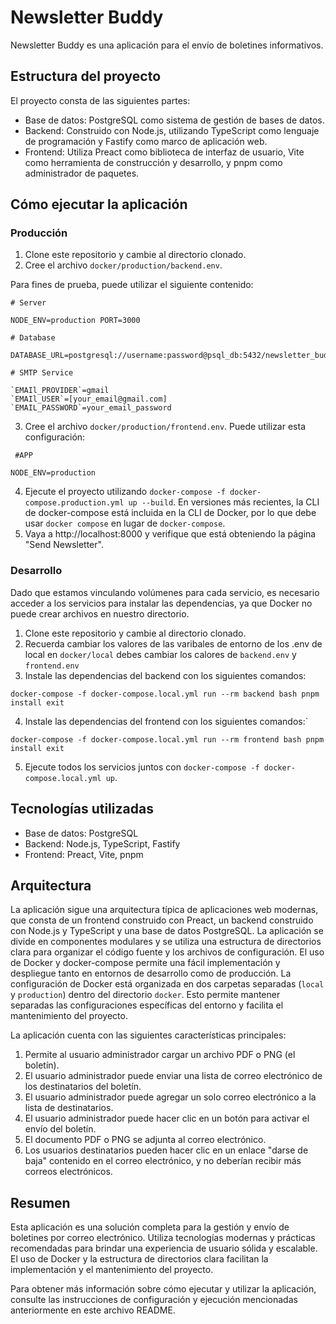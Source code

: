 
# Newsletter Buddy

Newsletter Buddy es una aplicación para el envío de boletines informativos. 

## Estructura del proyecto

El proyecto consta de las siguientes partes:

-   Base de datos: PostgreSQL como sistema de gestión de bases de datos.
-   Backend: Construido con Node.js, utilizando TypeScript como lenguaje de programación y Fastify como marco de aplicación web.
-   Frontend: Utiliza Preact como biblioteca de interfaz de usuario, Vite como herramienta de construcción y desarrollo, y pnpm como administrador de paquetes.


 ## Cómo ejecutar la aplicación

### Producción

1. Clone este repositorio y cambie al directorio clonado.
2. Cree el archivo `docker/production/backend.env`. 

Para fines de prueba, puede utilizar el siguiente contenido:
```
# Server

NODE_ENV=production PORT=3000

# Database

DATABASE_URL=postgresql://username:password@psql_db:5432/newsletter_buddy

# SMTP Service

`EMAIl_PROVIDER`=gmail
`EMAIl_USER`=[your_email@gmail.com]
`EMAIL_PASSWORD`=your_email_password
```
3. Cree el archivo `docker/production/frontend.env`. Puede utilizar esta configuración:

```
 #APP

NODE_ENV=production
```


 4. Ejecute el proyecto utilizando `docker-compose -f docker-compose.production.yml up --build`. En versiones más recientes, la CLI de docker-compose está incluida en la CLI de Docker, por lo que debe usar `docker compose` en lugar de `docker-compose`.
5. Vaya a http://localhost:8000 y verifique que está obteniendo la página "Send Newsletter".

### Desarrollo

Dado que estamos vinculando volúmenes para cada servicio, es necesario acceder a los servicios para instalar las dependencias, ya que Docker no puede crear archivos en nuestro directorio.

1. Clone este repositorio y cambie al directorio clonado.
2. Recuerda cambiar los valores de las varibales de entorno de los .env de local en `docker/local` debes cambiar los calores de `backend.env` y `frontend.env`
3. Instale las dependencias del backend con los siguientes comandos:

`docker-compose -f docker-compose.local.yml run --rm backend bash pnpm install exit`

4. Instale las dependencias del frontend con los siguientes comandos:` 

`docker-compose -f docker-compose.local.yml run --rm frontend bash pnpm install exit`

5. Ejecute todos los servicios juntos con `docker-compose -f docker-compose.local.yml up`.

## Tecnologías utilizadas

- Base de datos: PostgreSQL
- Backend: Node.js, TypeScript, Fastify
- Frontend: Preact, Vite, pnpm

## Arquitectura

 La aplicación sigue una arquitectura típica de aplicaciones web modernas, que consta de un frontend construido con Preact, un backend construido con Node.js y TypeScript y una base de datos PostgreSQL. La aplicación se divide en componentes modulares y se utiliza una estructura de directorios clara para organizar el código fuente y los archivos de configuración. El uso de Docker y docker-compose permite una fácil implementación y despliegue tanto en entornos de desarrollo como de producción. La configuración de Docker está organizada en dos carpetas separadas (`local` y `production`) dentro del directorio `docker`. Esto permite mantener separadas las configuraciones específicas del entorno y facilita el mantenimiento del proyecto.

La aplicación cuenta con las siguientes características principales:

1.  Permite al usuario administrador cargar un archivo PDF o PNG (el boletín).
2.  El usuario administrador puede enviar una lista de correo electrónico de los destinatarios del boletín.
3.  El usuario administrador puede agregar un solo correo electrónico a la lista de destinatarios.
4.  El usuario administrador puede hacer clic en un botón para activar el envío del boletín.
5.  El documento PDF o PNG se adjunta al correo electrónico.
6.  Los usuarios destinatarios pueden hacer clic en un enlace "darse de baja" contenido en el correo electrónico, y no deberían recibir más correos electrónicos.

## Resumen

Esta aplicación es una solución completa para la gestión y envío de boletines por correo electrónico. Utiliza tecnologías modernas y prácticas recomendadas para brindar una experiencia de usuario sólida y escalable. El uso de Docker y la estructura de directorios clara facilitan la implementación y el mantenimiento del proyecto.

Para obtener más información sobre cómo ejecutar y utilizar la aplicación, consulte las instrucciones de configuración y ejecución mencionadas anteriormente en este archivo README.